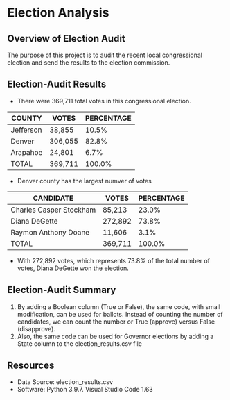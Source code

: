 # Election Analysis

## Overview of Election Audit
The purpose of this project is to audit the recent local congressional election and send the results to the election commission.

## Election-Audit Results
* There were 369,711 total votes in this congressional election.

| COUNTY | VOTES | PERCENTAGE |
| ------------- | ------------- | ------------- |
| Jefferson | 38,855 | 10.5% |
| Denver | 306,055 | 82.8% |
| Arapahoe | 24,801 | 6.7% |
| TOTAL | 369,711 | 100.0% |
* Denver county has the largest numver of votes

| CANDIDATE | VOTES | PERCENTAGE |
| ------------- | ------------- | ------------- |
| Charles Casper Stockham | 85,213 | 23.0% |
| Diana DeGette | 272,892 | 73.8% |
| Raymon Anthony Doane | 11,606 | 3.1% |
| TOTAL | 369,711 | 100.0% |
* With 272,892 votes, which represents 73.8% of the total number of votes, Diana DeGette won the election.

## Election-Audit Summary
1. By adding a Boolean column (True or False), the same code, with small modification, can be used for ballots. Instead of counting the number of candidates, we can count the number or True (approve) versus False (disapprove).
2. Also, the same code can be used for Governor elections by adding a State column to the election_results.csv file

## Resources
* Data Source: election_results.csv
* Software: Python 3.9.7. Visual Studio Code 1.63
